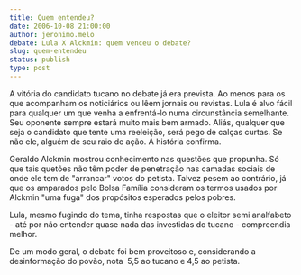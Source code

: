 ```yaml
---
title: Quem entendeu?
date: 2006-10-08 21:00:00
author: jeronimo.melo
debate: Lula X Alckmin: quem venceu o debate?
slug: quem-entendeu
status: publish 
type: post
---
```


A vitória do candidato tucano no debate já era prevista. Ao menos para os que acompanham os noticiários ou lêem jornais ou revistas. Lula é alvo fácil para qualquer um que venha a enfrentá-lo numa circunstância semelhante. Seu oponente sempre estará muito mais bem armado. Aliás, qualquer que seja o candidato que tente uma reeleição, será pego de calças curtas. Se não ele, alguém de seu raio de ação. A história confirma.


Geraldo Alckmin mostrou conhecimento nas questões que propunha. Só que tais quetões não têm poder de penetração nas camadas sociais de onde ele tem de "arrancar" votos do petista. Talvez pesem ao contrário, já que os amparados pelo Bolsa Família consideram os termos usados por Alckmin "uma fuga" dos propósitos esperados pelos pobres.


Lula, mesmo fugindo do tema, tinha respostas que o eleitor semi analfabeto - até por não entender quase nada das investidas do tucano - compreendia melhor.


De um modo geral, o debate foi bem proveitoso e, considerando a desinformação do povão, nota  5,5 ao tucano e 4,5 ao petista. 


